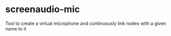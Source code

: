 # screenaudio-mic
Tool to create a virtual microphone and continuously link nodes with a given name to it

